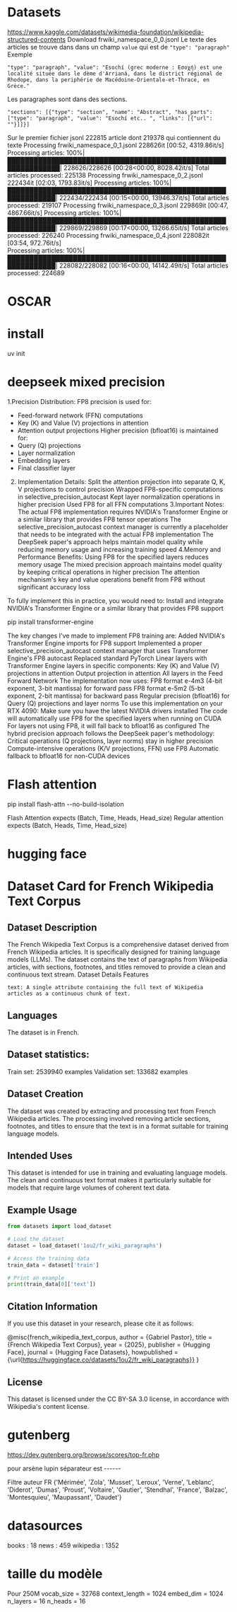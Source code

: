 

# Datasets
https://www.kaggle.com/datasets/wikimedia-foundation/wikipedia-structured-contents
Download frwiki_namespace_0_0.jsonl
Le texte des articles se trouve dans dans un champ `value` qui est de ```"type": "paragraph"```
Exemple
```
"type": "paragraph", "value": "Esochí (grec moderne : Εσοχή) est une localité située dans le dème d'Arrianá, dans le district régional de Rhodope, dans la periphérie de Macédoine-Orientale-et-Thrace, en Grèce."
```
Les paragraphes sont dans des sections.
```
"sections": [{"type": "section", "name": "Abstract", "has_parts": ["type": "paragraph", "value": "Esochí etc.. ", "links": [{"url": ""}]]}]
```

Sur le premier fichier jsonl 222815 article dont 219378 qui contiennent du texte
Processing frwiki_namespace_0_1.jsonl
228626it [00:52, 4319.86it/s] 
Processing articles: 100%|██████████████████████████████████████████████████████████████| 228626/228626 [00:28<00:00, 8028.42it/s]
Total articles processed: 225138
Processing frwiki_namespace_0_2.jsonl
222434it [02:03, 1793.83it/s] 
Processing articles: 100%|█████████████████████████████████████████████████████████████| 222434/222434 [00:15<00:00, 13946.37it/s]
Total articles processed: 219107
Processing frwiki_namespace_0_3.jsonl
229869it [00:47, 4867.66it/s] 
Processing articles: 100%|█████████████████████████████████████████████████████████████| 229869/229869 [00:17<00:00, 13266.65it/s]
Total articles processed: 226240
Processing frwiki_namespace_0_4.jsonl
228082it [03:54, 972.76it/s]  
Processing articles: 100%|█████████████████████████████████████████████████████████████| 228082/228082 [00:16<00:00, 14142.49it/s]
Total articles processed: 224689
# OSCAR

# install
uv init

# deepseek mixed precision

1.Precision Distribution:
FP8 precision is used for:
- Feed-forward network (FFN) computations
- Key (K) and Value (V) projections in attention
- Attention output projections
Higher precision (bfloat16) is maintained for:
- Query (Q) projections
- Layer normalization
- Embedding layers
- Final classifier layer
2. Implementation Details:
Split the attention projection into separate Q, K, V projections to control precision
Wrapped FP8-specific computations in selective_precision_autocast
Kept layer normalization operations in higher precision
Used FP8 for all FFN computations
3.Important Notes:
The actual FP8 implementation requires NVIDIA's Transformer Engine or a similar library that provides FP8 tensor operations
The selective_precision_autocast context manager is currently a placeholder that needs to be integrated with the actual FP8 implementation
The DeepSeek paper's approach helps maintain model quality while reducing memory usage and increasing training speed
4.Memory and Performance Benefits:
Using FP8 for the specified layers reduces memory usage
The mixed precision approach maintains model quality by keeping critical operations in higher precision
The attention mechanism's key and value operations benefit from FP8 without significant accuracy loss

To fully implement this in practice, you would need to:
Install and integrate NVIDIA's Transformer Engine or a similar library that provides FP8 support


pip install transformer-engine

The key changes I've made to implement FP8 training are:
Added NVIDIA's Transformer Engine imports for FP8 support
Implemented a proper selective_precision_autocast context manager that uses Transformer Engine's FP8 autocast
Replaced standard PyTorch Linear layers with Transformer Engine layers in specific components:
Key (K) and Value (V) projections in attention
Output projection in attention
All layers in the Feed Forward Network
The implementation now uses:
FP8 format e-4m3 (4-bit exponent, 3-bit mantissa) for forward pass
FP8 format e-5m2 (5-bit exponent, 2-bit mantissa) for backward pass
Regular precision (bfloat16) for Query (Q) projections and layer norms
To use this implementation on your RTX 4090:
Make sure you have the latest NVIDIA drivers installed
The code will automatically use FP8 for the specified layers when running on CUDA
For layers not using FP8, it will fall back to bfloat16 as configured
The hybrid precision approach follows the DeepSeek paper's methodology:
Critical operations (Q projections, layer norms) stay in higher precision
Compute-intensive operations (K/V projections, FFN) use FP8
Automatic fallback to bfloat16 for non-CUDA devices


# Flash attention
pip install flash-attn --no-build-isolation

Flash Attention expects (Batch, Time, Heads, Head_size)
Regular attention expects (Batch, Heads, Time, Head_size)


# hugging face


# Dataset Card for French Wikipedia Text Corpus
## Dataset Description
The French Wikipedia Text Corpus is a comprehensive dataset derived from French Wikipedia articles. It is specifically designed for training language models (LLMs). The dataset contains the text of paragraphs from Wikipedia articles, with sections, footnotes, and titles removed to provide a clean and continuous text stream.
Dataset Details
Features

    text: A single attribute containing the full text of Wikipedia articles as a continuous chunk of text.

## Languages
The dataset is in French.

## Dataset statistics:
Train set: 2539940 examples
Validation set: 133682 examples

## Dataset Creation
The dataset was created by extracting and processing text from French Wikipedia articles. The processing involved removing article sections, footnotes, and titles to ensure that the text is in a format suitable for training language models.

## Intended Uses
This dataset is intended for use in training and evaluating language models. The clean and continuous text format makes it particularly suitable for models that require large volumes of coherent text data.

## Example Usage
```python
from datasets import load_dataset

# Load the dataset
dataset = load_dataset('1ou2/fr_wiki_paragraphs')

# Access the training data
train_data = dataset['train']

# Print an example
print(train_data[0]['text'])
```

## Citation Information

If you use this dataset in your research, please cite it as follows:

@misc{french_wikipedia_text_corpus,
  author = {Gabriel Pastor},
  title = {French Wikipedia Text Corpus},
  year = {2025},
  publisher = {Hugging Face},
  journal = {Hugging Face Datasets},
  howpublished = {\url{https://huggingface.co/datasets/1ou2/fr_wiki_paragraphs}}
}

## License

This dataset is licensed under the CC BY-SA 3.0 license, in accordance with Wikipedia's content license.


# gutenberg
https://dev.gutenberg.org/browse/scores/top-fr.php

pour arsène lupin séparateur est ------

Filtre auteur FR
{'Mérimée', 'Zola', 'Musset', 'Leroux', 'Verne', 'Leblanc', 'Diderot', 'Dumas', 'Proust', 'Voltaire', 'Gautier', 'Stendhal', 'France', 'Balzac', 'Montesquieu', 'Maupassant', 'Daudet'}

# datasources
books : 18
news : 459
wikipedia : 1352

# taille du modèle

Pour 250M
vocab_size = 32768
context_length = 1024
embed_dim = 1024
n_layers = 16
n_heads = 16


